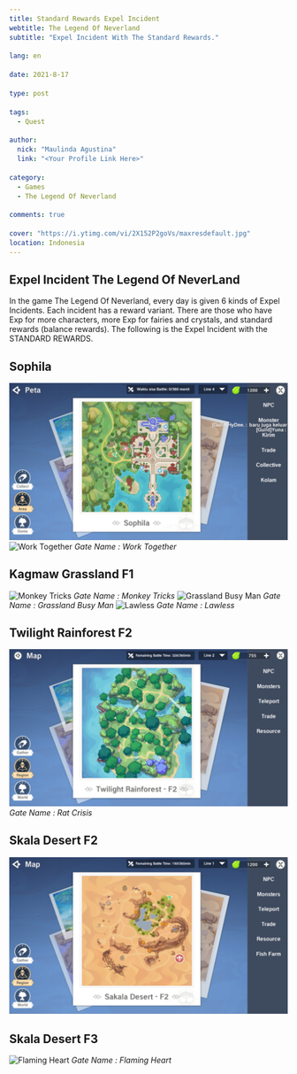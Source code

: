 ```yaml
---
title: Standard Rewards Expel Incident
webtitle: The Legend Of Neverland
subtitle: "Expel Incident With The Standard Rewards."

lang: en

date: 2021-8-17

type: post

tags:
  - Quest

author:
  nick: "Maulinda Agustina"
  link: "<Your Profile Link Here>"

category:
  - Games
  - The Legend Of Neverland

comments: true

cover: "https://i.ytimg.com/vi/2X152P2goVs/maxresdefault.jpg"
location: Indonesia
---
```


<!-- toc -->

<h2 id="Intro">Expel Incident The Legend Of NeverLand</h2>
In the game The Legend Of Neverland, every day is given 6 kinds of Expel Incidents. Each incident has a reward variant. There are those who have Exp for more characters, more Exp for fairies and crystals, and standard rewards (balance rewards). The following is the Expel Incident with the STANDARD REWARDS.


## Sophila
![](Standard%20Rewards/Sophilia.png)
![Work Together](https://user-images.githubusercontent.com/12471057/131433396-702bbcc8-1c0b-43d8-a688-caff61d8d8b2.png)
*Work Together*

## Kagmaw Grassland F1
![Monkey Tricks](https://user-images.githubusercontent.com/12471057/131432947-509bdb14-e643-4859-965f-b634ea8f8805.png)
*Monkey Tricks*
![Grassland Busy Man](https://user-images.githubusercontent.com/12471057/131443088-50778773-7e35-4474-bbc9-14d75b3943d0.png)
*Grassland Busy Man*
![Lawless](https://user-images.githubusercontent.com/12471057/132125883-1c0ca56c-f32e-4b86-b0d3-d56876384cde.png)
*Lawless*
  
## Twilight Rainforest F2
![](./Standard%20Rewards/Twilight%20Rainforest%20F2.png)
*Rat Crisis*

## Skala Desert F2
![](Standard%20Rewards/Skala%20Desert%20F2.png)

## Skala Desert F3
![Flaming Heart](https://user-images.githubusercontent.com/12471057/131433100-70aa2477-fc05-4e1d-be15-b63ac72b8841.png)
*Flaming Heart*

<style>em::before{content:"Gate Name : ";}</style>
